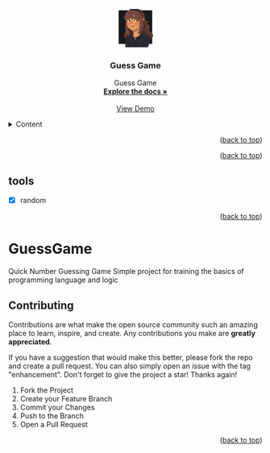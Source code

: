 


<a name="readme-top"></a>






<!-- PROJECT LOGO -->
<br />
<div align="center">
  <a href="https://github.com/Dizziolica/GuessGame">
    <img src="/dizziolica.jpg" alt="Logo" width="80" height="80">
  </a>

  <h3 align="center">Guess Game</h3>

  <p align="center">
   Guess Game
    <br />
    <a href="https://github.com/Dizziolica/GuessGame"><strong>Explore the docs »</strong></a>
    <br />
    <br />
    <a href=""https://github.com/Dizziolica/GuessGame>View Demo</a>
    
   
  </p>
</div>



<!-- TABLE OF CONTENTS -->
<details>
  <summary>Content</summary>
  <ol>
    <li>
      <a href="#about-the-project">About The Project</a>
      <ul>
        <li><a href="#built-with">Built With</a></li>
      </ul>
    </li>
    <li>
      <a href="https://github.com/Dizziolica/GuessGame/blob/main/guess.py">Getting Started</a>
      <ul>
        <li><a href="#prerequisites">Prerequisites</a></li>
        <li><a href="#installation">Installation</a></li>
      </ul>
    </li>
    <li><a href="#usage">Usage</a></li>
    <li><a href="#tools">Roadmap</a></li>
    <li><a href="#contributing">Contributing</a></li>
    <li><a href="#license">License</a></li>
    <li><a href="#contact">Contact</a></li>
    <li><a href="#acknowledgments">Acknowledgments</a></li>
  </ol>
</details>





<p align="right">(<a href="#readme-top">back to top</a>)</p>







<p align="right">(<a href="#readme-top">back to top</a>)</p>



<!-- TOOLS -->
## tools

- [x] random

    



<p align="right">(<a href="#readme-top">back to top</a>)</p>

# GuessGame
Quick Number Guessing Game
Simple project for training the basics of programming language and logic



<!-- CONTRIBUTING -->
## Contributing

Contributions are what make the open source community such an amazing place to learn, inspire, and create. Any contributions you make are **greatly appreciated**.

If you have a suggestion that would make this better, please fork the repo and create a pull request. You can also simply open an issue with the tag "enhancement".
Don't forget to give the project a star! Thanks again!

1. Fork the Project
2. Create your Feature Branch 
3. Commit your Changes 
4. Push to the Branch 
5. Open a Pull Request

<p align="right">(<a href="#readme-top">back to top</a>)</p>

